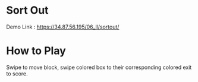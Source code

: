 # Sort Out
Demo Link : https://34.87.56.195/06_ll/sortout/

# How to Play
Swipe to move block, swipe colored box to their corresponding colored exit to score.
